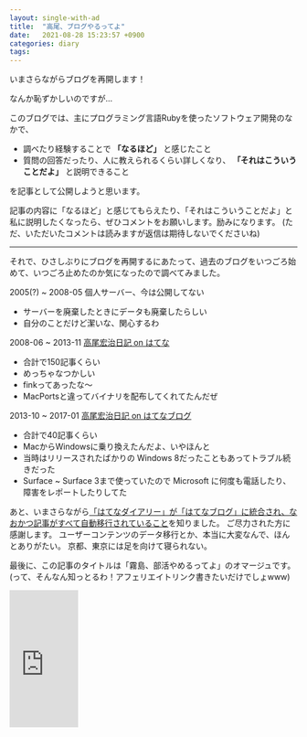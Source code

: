```yaml
---
layout: single-with-ad
title:  "高尾、ブログやるってよ"
date:   2021-08-28 15:23:57 +0900
categories: diary
tags:
---
```


いまさらながらブログを再開します！

なんか恥ずかしいのですが...

このブログでは、主にプログラミング言語Rubyを使ったソフトウェア開発のなかで、

- 調べたり経験することで **「なるほど」** と感じたこと
- 質問の回答だったり、人に教えられるくらい詳しくなり、 **「それはこういうことだよ」** と説明できること

を記事として公開しようと思います。

記事の内容に「なるほど」と感じてもらえたり、「それはこういうことだよ」と私に説明したくなったら、ぜひコメントをお願いします。励みになります。
(ただ、いただいたコメントは読みますが返信は期待しないでくださいね)

- - -

それで、ひさしぶりにブログを再開するにあたって、過去のブログをいつごろ始めて、いつごろ止めたのか気になったので調べてみました。

2005(?) ~ 2008-05 個人サーバー、今は公開してない
- サーバーを廃棄したときにデータも廃棄したらしい
- 自分のことだけど潔いな、関心するわ

2008-06 ~ 2013-11 [高尾宏治日記 on はてな](https://kouji0625.hatenadiary.org/)
- 合計で150記事くらい
- めっちゃなつかしい
- finkってあったな〜
- MacPortsと違ってバイナリを配布してくれてたんだぜ

2013-10 ~ 2017-01 [高尾宏治日記 on はてなブログ](https://takaokouji.hatenablog.com/)
- 合計で40記事くらい
- MacからWindowsに乗り換えたんだよ、いやほんと
- 当時はリリースされたばかりの Windows 8だったこともあってトラブル続きだった
- Surface ~ Surface 3まで使っていたので Microsoft に何度も電話したり、障害をレポートしたりしてた

あと、いまさらながら[「はてなダイアリー」が「はてなブログ」に統合され、なおかつ記事がすべて自動移行されていること](https://diary.hatenastaff.com/entry/20180830/blog_unify)を知りました。
ご尽力された方に感謝します。
ユーザーコンテンツのデータ移行とか、本当に大変なんで、ほんとありがたい。
京都、東京には足を向けて寝られない。

最後に、この記事のタイトルは「霧島、部活やめるってよ」のオマージュです。
(って、そんなん知っとるわ！アフェリエイトリンク書きたいだけでしょwww)

<iframe style="width:120px;height:240px;" marginwidth="0" marginheight="0" scrolling="no" frameborder="0" src="https://rcm-fe.amazon-adsystem.com/e/cm?ref=qf_sp_asin_til&t=takaokouji-22&m=amazon&o=9&p=8&l=as1&IS2=1&detail=1&asins=B00FIWT45W&linkId=a2e70aa50bfaa81f3b880ac0fc2ccb6a&bc1=000000&amp;lt1=_blank&fc1=333333&lc1=0066c0&bg1=ffffff&f=ifr">
    </iframe>
